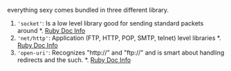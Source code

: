 everything sexy comes bundled in three different library. 

1. `'socket'`: Is a low level library good for sending standard packets around
   *. [Ruby Doc Info][1]
2. `'net/http'`: Application (FTP, HTTP, POP, SMTP, telnet) level libraries
   *. [Ruby Doc Info][2]
3. `'open-uri'`: Recognizes "http://" and "ftp://" and is smart about handling redirects and the such.
   *. [Ruby Doc Info][3]

[1]: http://www.ruby-doc.org/stdlib/libdoc/socket/rdoc/Socket.html
[2]: http://www.ruby-doc.org/stdlib/libdoc/net/http/rdoc/index.html
[3]: http://www.ruby-doc.org/stdlib/libdoc/open-uri/rdoc/OpenURI.html